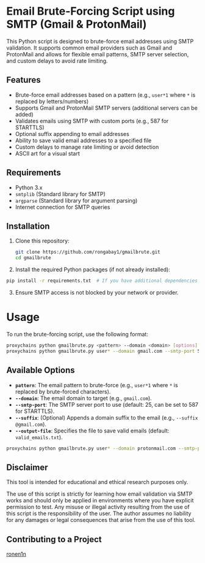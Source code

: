 # Email Brute-Forcing Script using SMTP (Gmail & ProtonMail)

This Python script is designed to brute-force email addresses using SMTP validation. It supports common email providers such as Gmail and ProtonMail and allows for flexible email patterns, SMTP server selection, and custom delays to avoid rate limiting.

## Features

- Brute-force email addresses based on a pattern (e.g., `user*1` where `*` is replaced by letters/numbers)
- Supports Gmail and ProtonMail SMTP servers (additional servers can be added)
- Validates emails using SMTP with custom ports (e.g., 587 for STARTTLS)
- Optional suffix appending to email addresses
- Ability to save valid email addresses to a specified file
- Custom delays to manage rate limiting or avoid detection
- ASCII art for a visual start

## Requirements

- Python 3.x
- `smtplib` (Standard library for SMTP)
- `argparse` (Standard library for argument parsing)
- Internet connection for SMTP queries

## Installation

1. Clone this repository:
   ```bash
   git clone https://github.com/rongabay1/gmailbrute.git
   cd gmailbrute
2. Install the required Python packages (if not already installed):
```bash
pip install -r requirements.txt  # If you have additional dependencies to add
```
3. Ensure SMTP access is not blocked by your network or provider.

# Usage
To run the brute-forcing script, use the following format:

```bash
proxychains python gmailbrute.py <pattern> --domain <domain> [options]
proxychains python gmailbrute.py user* --domain gmail.com --smtp-port 587 --output-file valid_emails.txt
```

## Available Options

- **`pattern`**: The email pattern to brute-force (e.g., `user*1` where `*` is replaced by brute-forced characters).
- **`--domain`**: The email domain to target (e.g., `gmail.com`).
- **`--smtp-port`**: The SMTP server port to use (default: 25, can be set to 587 for STARTTLS).
- **`--suffix`**: (Optional) Appends a domain suffix to the email (e.g., `--suffix @gmail.com`).
- **`--output-file`**: Specifies the file to save valid emails (default: `valid_emails.txt`).



```bash
proxychains python gmailbrute.py user* --domain protonmail.com --smtp-port 587 --suffix @protonmail.com --output-file found_emails.txt 
```
## Disclaimer
This tool is intended for educational and ethical research purposes only.

The use of this script is strictly for learning how email validation via SMTP works and should only be applied in environments where you have explicit permission to test. Any misuse or illegal activity resulting from the use of this script is the responsibility of the user. The author assumes no liability for any damages or legal consequences that arise from the use of this tool.

## Contributing to a Project
[ronen1n](https://github.com/ronen1n)
